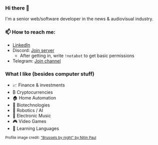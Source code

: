 ### Hi there 👋
I'm a senior web/software developer in the news & audiovisual industry.

### 📫 How to reach me:
* [LinkedIn](https://www.linkedin.com/in/emmanuelcapelle1)
* Discord: [Join server](https://discord.gg/jchFsrzxtE)
  * After getting in, write `!notabot` to get basic permissions
* Telegram: [Join channel](https://t.me/joinchat/GCtAhgegBXkyMDU0)

### What I like (besides computer stuff)
* 📈 Finance & investments
* ₿ Cryptocurrencies
* 🏠 Home Automation
* 🧬 Biotechnologies
* 🤖 Robotics / AI
* 🎵 Electronic Music
* 🎮 Video Games
* 👅 Learning Languages

<small>Profile image credit: ["Brussels by night" by Nitin Paul](https://www.flickr.com/photos/nitin_paul/31568673675)</small>

<!--
**Oscuro87/Oscuro87** is a ✨ _special_ ✨ repository because its `README.md` (this file) appears on your GitHub profile.

Here are some ideas to get you started:

- 🔭 I’m currently working on ...
- 🌱 I’m currently learning ...
- 👯 I’m looking to collaborate on ...
- 🤔 I’m looking for help with ...
- 💬 Ask me about ...
- 📫 How to reach me: ...
- 😄 Pronouns: ...
- ⚡ Fun fact: ...
-->
